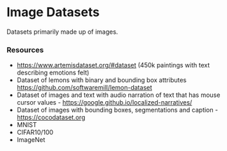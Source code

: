 # Image Datasets

Datasets primarily made up of images.

### Resources

- https://www.artemisdataset.org/#dataset (450k paintings with text describing emotions felt)
- Dataset of lemons with binary and bounding box attributes https://github.com/softwaremill/lemon-dataset
- Dataset of images and text with audio narration of text that has mouse cursor values - https://google.github.io/localized-narratives/
- Dataset of images with bounding boxes, segmentations and caption - https://cocodataset.org
- MNIST
- CIFAR10/100
- ImageNet
